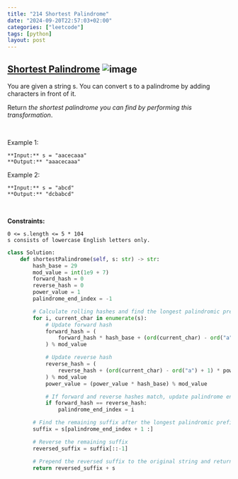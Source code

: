 ```yaml
---
title: "214 Shortest Palindrome"
date: "2024-09-20T22:57:03+02:00"
categories: ["leetcode"]
tags: [python]
layout: post
---
```


## [Shortest Palindrome](https://leetcode.com/problems/shortest-palindrome) ![image](https://img.shields.io/badge/Difficulty-Hard-red)

You are given a string s. You can convert s to a palindrome by adding characters in front of it.

Return *the shortest palindrome you can find by performing this transformation*.

 

Example 1:

```
**Input:** s = "aacecaaa"
**Output:** "aaacecaaa"

```

Example 2:

```
**Input:** s = "abcd"
**Output:** "dcbabcd"

```

 

**Constraints:**

	0 <= s.length <= 5 * 104
	s consists of lowercase English letters only.

```python
class Solution:
    def shortestPalindrome(self, s: str) -> str:
        hash_base = 29
        mod_value = int(1e9 + 7)
        forward_hash = 0
        reverse_hash = 0
        power_value = 1
        palindrome_end_index = -1

        # Calculate rolling hashes and find the longest palindromic prefix
        for i, current_char in enumerate(s):
            # Update forward hash
            forward_hash = (
                forward_hash * hash_base + (ord(current_char) - ord("a") + 1)
            ) % mod_value

            # Update reverse hash
            reverse_hash = (
                reverse_hash + (ord(current_char) - ord("a") + 1) * power_value
            ) % mod_value
            power_value = (power_value * hash_base) % mod_value

            # If forward and reverse hashes match, update palindrome end index
            if forward_hash == reverse_hash:
                palindrome_end_index = i

        # Find the remaining suffix after the longest palindromic prefix
        suffix = s[palindrome_end_index + 1 :]

        # Reverse the remaining suffix
        reversed_suffix = suffix[::-1]

        # Prepend the reversed suffix to the original string and return the result
        return reversed_suffix + s
```